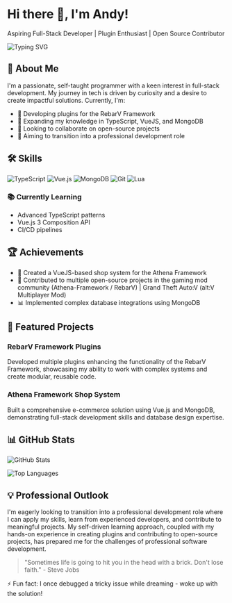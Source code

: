 # Hi there 👋, I'm Andy!

Aspiring Full-Stack Developer | Plugin Enthusiast | Open Source Contributor

![Typing SVG](https://readme-typing-svg.herokuapp.com?color=%2336BCF7&lines=Backend+Developer+@ASCENDED-TEAM;RebarV+Framework+Plugin+Creator;Always+learning+new+technologies)

## 🚀 About Me

I'm a passionate, self-taught programmer with a keen interest in full-stack development. My journey in tech is driven by curiosity and a desire to create impactful solutions. Currently, I'm:

- 🔭 Developing plugins for the RebarV Framework
- 🌱 Expanding my knowledge in TypeScript, VueJS, and MongoDB
- 👯 Looking to collaborate on open-source projects
- 🎯 Aiming to transition into a professional development role

## 🛠 Skills

![TypeScript](https://img.shields.io/badge/-TypeScript-3178C6?style=for-the-badge&logo=typescript&logoColor=white)
![Vue.js](https://img.shields.io/badge/-Vue.js-4FC08D?style=for-the-badge&logo=vue.js&logoColor=white)
![MongoDB](https://img.shields.io/badge/-MongoDB-47A248?style=for-the-badge&logo=mongodb&logoColor=white)
![Git](https://img.shields.io/badge/-Git-F05032?style=for-the-badge&logo=git&logoColor=white)
![Lua](https://img.shields.io/badge/-Lua-2C2D72?style=for-the-badge&logo=lua&logoColor=white)

### 📚 Currently Learning
- Advanced TypeScript patterns
- Vue.js 3 Composition API
- CI/CD pipelines

## 🏆 Achievements

- 🌟 Created a VueJS-based shop system for the Athena Framework
- 🚀 Contributed to multiple open-source projects in the gaming mod community (Athena-Framework / RebarV) | Grand Theft Auto:V (alt:V Multiplayer Mod)
- 📊 Implemented complex database integrations using MongoDB

## 🌟 Featured Projects

### RebarV Framework Plugins
Developed multiple plugins enhancing the functionality of the RebarV Framework, showcasing my ability to work with complex systems and create modular, reusable code.

### Athena Framework Shop System
Built a comprehensive e-commerce solution using Vue.js and MongoDB, demonstrating full-stack development skills and database design expertise.

## 📊 GitHub Stats

![GitHub Stats](https://github-readme-stats.vercel.app/api?username=Booster1212&show_icons=true&theme=radical)

![Top Languages](https://github-readme-stats.vercel.app/api/top-langs/?username=Booster1212&layout=compact&theme=radical)

## 💡 Professional Outlook

I'm eagerly looking to transition into a professional development role where I can apply my skills, learn from experienced developers, and contribute to meaningful projects. My self-driven learning approach, coupled with my hands-on experience in creating plugins and contributing to open-source projects, has prepared me for the challenges of professional software development.

> "Sometimes life is going to hit you in the head with a brick. Don't lose faith." - Steve Jobs

⚡ Fun fact: I once debugged a tricky issue while dreaming - woke up with the solution!
